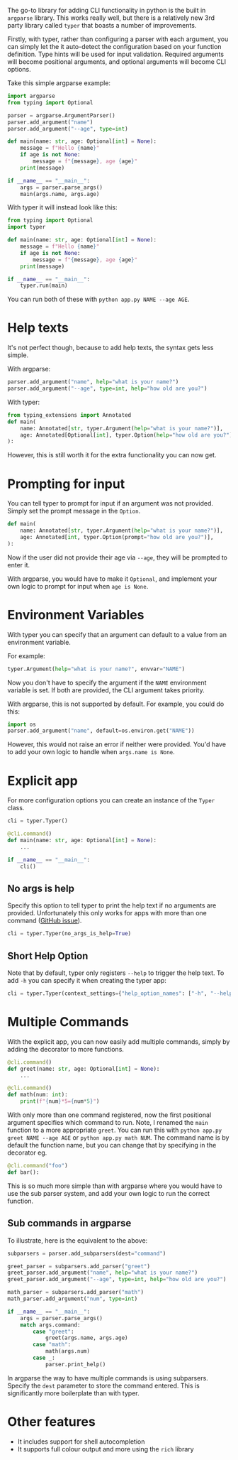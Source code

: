 The go-to library for adding CLI functionality in python is  the built in `argparse` library. This works really well, but there is a relatively new 3rd party library called `typer` that boasts a number of improvements.

Firstly, with typer, rather than configuring a parser with each argument, you can simply let the it auto-detect the configuration based on your function definition. Type hints will be used for input validation. Required arguments will become positional arguments, and optional arguments will become CLI options.

Take this simple argparse example:

```python
import argparse
from typing import Optional

parser = argparse.ArgumentParser()
parser.add_argument("name")
parser.add_argument("--age", type=int)

def main(name: str, age: Optional[int] = None):
    message = f"Hello {name}"
    if age is not None:
        message = f"{message}, age {age}"
    print(message)

if __name__ == "__main__":
    args = parser.parse_args()
    main(args.name, args.age)
```

With typer it will instead look like this:

```python
from typing import Optional
import typer

def main(name: str, age: Optional[int] = None):
    message = f"Hello {name}"
    if age is not None:
        message = f"{message}, age {age}"
    print(message)

if __name__ == "__main__":
    typer.run(main)
```

You can run both of these with `python app.py NAME --age AGE`.

# Help texts

It's not perfect though, because to add help texts, the syntax gets less simple.

With argparse:

```python
parser.add_argument("name", help="what is your name?")
parser.add_argument("--age", type=int, help="how old are you?")
```

With typer:

```python
from typing_extensions import Annotated
def main(
    name: Annotated[str, typer.Argument(help="what is your name?")],
    age: Annotated[Optional[int], typer.Option(help="how old are you?")] = None,
):
```

However, this is still worth it for the extra functionality you can now get.

# Prompting for input

You can tell typer to prompt for input if an argument was not provided. Simply set the prompt message in the `Option`.

```python
def main(
    name: Annotated[str, typer.Argument(help="what is your name?")],
    age: Annotated[int, typer.Option(prompt="how old are you?")],
):
```

Now if the user did not provide their age via `--age`, they will be prompted to enter it.

With argparse, you would have to make it `Optional`, and implement your own logic to prompt for input when `age is None`.

# Environment Variables

With typer you can specify that an argument can default to a value from an environment variable.

For example:

```python
typer.Argument(help="what is your name?", envvar="NAME")
```

Now you don't have to specify the argument if the `NAME` environment variable is set. If both are provided, the CLI argument takes priority.

With argparse, this is not supported by default. For example, you could do this:

```python
import os
parser.add_argument("name", default=os.environ.get("NAME"))
```

However, this would not raise an error if neither were provided. You'd have to add your own logic to handle when `args.name is None`.

# Explicit app

For more configuration options you can create an instance of the `Typer` class.

``` python
cli = typer.Typer()

@cli.command()
def main(name: str, age: Optional[int] = None):
    ...

if __name__ == "__main__":
    cli()
```

## No args is help

Specify this option to tell typer to print the help text if no arguments are provided. Unfortunately this only works for apps with more than one command  ([GitHub issue](https://github.com/tiangolo/typer/issues/450)).

```python
cli = typer.Typer(no_args_is_help=True)
```

## Short Help Option

Note that by default, typer only registers `--help` to trigger the help text.
To add `-h` you can specify it when creating the typer app:

```python
cli = typer.Typer(context_settings={"help_option_names": ["-h", "--help"]})
```

# Multiple Commands

With the explicit app, you can now easily add multiple commands, simply by adding the decorator to more functions.

``` python
@cli.command()
def greet(name: str, age: Optional[int] = None):
    ...

@cli.command()
def math(num: int):
    print(f"{num}*5={num*5}")
```

With only more than one command registered, now the first positional argument specifies which command to run. Note, I renamed the `main` function to a more appropriate `greet`. You can run this with `python app.py greet NAME --age AGE` or `python app.py math NUM`. The command name is by default the function name, but you can change that by specifying in the decorator eg.

```python
@cli.command("foo")
def bar():
```

This is so much more simple than with argparse where you would have to use the sub parser system, and add your own logic to run the correct function.

## Sub commands in argparse

To illustrate, here is the equivalent to the above:

```python
subparsers = parser.add_subparsers(dest="command")

greet_parser = subparsers.add_parser("greet")
greet_parser.add_argument("name", help="what is your name?")
greet_parser.add_argument("--age", type=int, help="how old are you?")

math_parser = subparsers.add_parser("math")
math_parser.add_argument("num", type=int)

if __name__ == "__main__":
    args = parser.parse_args()
    match args.command:
        case "greet":
            greet(args.name, args.age)
        case "math":
            math(args.num)
        case _:
            parser.print_help()
```

In argparse the way to have multiple commands is using subparsers. Specify the `dest` parameter to store the command entered. This is significantly more boilerplate than with typer.

# Other features

- It includes support for shell autocompletion
- It supports full colour output and more using the `rich` library
